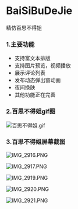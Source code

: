 # BaiSiBuDeJie
精仿百思不得姐

### 1.主要功能

* 支持富文本排版
* 支持图片预览，视频播放
* 展示评论列表
* 发布动态弹出窗动画
* 夜间换肤
* 其他功能正在完善

### 2.百思不得姐gif图

![百思不得姐.gif](https://upload-images.jianshu.io/upload_images/979175-cd3347a0757dffbf.gif?imageMogr2/auto-orient/strip)


### 3.百思不得姐屏幕截图

![IMG_2916.PNG](https://upload-images.jianshu.io/upload_images/979175-28b380c964b11a31.PNG?imageMogr2/auto-orient/strip%7CimageView2/2/w/1240)

![IMG_2917.PNG](https://upload-images.jianshu.io/upload_images/979175-a48a1a5d653a86d4.PNG?imageMogr2/auto-orient/strip%7CimageView2/2/w/1240)

![IMG_2919.PNG](https://upload-images.jianshu.io/upload_images/979175-5b5fa7d10906790d.PNG?imageMogr2/auto-orient/strip%7CimageView2/2/w/1240)

![IMG_2920.PNG](https://upload-images.jianshu.io/upload_images/979175-1ff34b4177fe57fd.PNG?imageMogr2/auto-orient/strip%7CimageView2/2/w/1240)

![IMG_2921.PNG](https://upload-images.jianshu.io/upload_images/979175-8785c47a36140d07.PNG?imageMogr2/auto-orient/strip%7CimageView2/2/w/1240)
